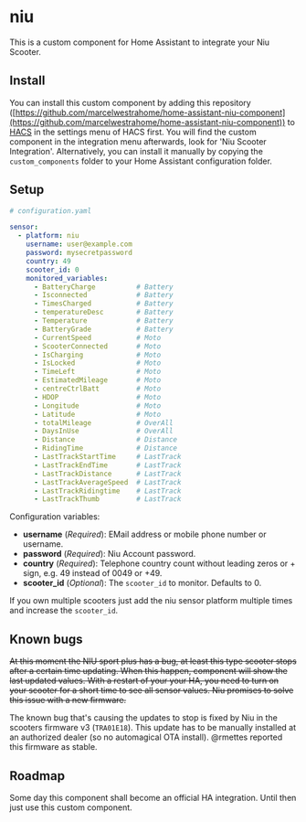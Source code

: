 # niu

This is a custom component for Home Assistant to integrate your Niu Scooter.

## Install

You can install this custom component by adding this repository ([https://github.com/marcelwestrahome/home-assistant-niu-component](https://github.com/marcelwestrahome/home-assistant-niu-component)) to [HACS](https://hacs.xyz/) in the settings menu of HACS first. You will find the custom component in the integration menu afterwards, look for 'Niu Scooter Integration'. Alternatively, you can install it manually by copying the `custom_components` folder to your Home Assistant configuration folder.

## Setup

```yaml
# configuration.yaml

sensor:
  - platform: niu
    username: user@example.com
    password: mysecretpassword
    country: 49
    scooter_id: 0
    monitored_variables:
      - BatteryCharge          # Battery
      - Isconnected            # Battery
      - TimesCharged           # Battery
      - temperatureDesc        # Battery
      - Temperature            # Battery
      - BatteryGrade           # Battery
      - CurrentSpeed           # Moto
      - ScooterConnected       # Moto
      - IsCharging             # Moto
      - IsLocked               # Moto
      - TimeLeft               # Moto
      - EstimatedMileage       # Moto
      - centreCtrlBatt         # Moto
      - HDOP                   # Moto
      - Longitude              # Moto
      - Latitude               # Moto
      - totalMileage           # OverAll
      - DaysInUse              # OverAll
      - Distance               # Distance
      - RidingTime             # Distance
      - LastTrackStartTime     # LastTrack
      - LastTrackEndTime       # LastTrack
      - LastTrackDistance      # LastTrack
      - LastTrackAverageSpeed  # LastTrack
      - LastTrackRidingtime    # LastTrack
      - LastTrackThumb         # LastTrack

```

Configuration variables:
- **username** (*Required*): EMail address or mobile phone number or username.
- **password** (*Required*): Niu Account password.
- **country** (*Required*): Telephone country count without leading zeros or + sign, e.g. 49 instead of 0049 or +49.
- **scooter_id** (*Optional*): The `scooter_id` to monitor. Defaults to 0.

If you own multiple scooters just add the niu sensor platform multiple times and increase the `scooter_id`.

## Known bugs

~~At this moment the NIU sport plus has a bug, at least this type scooter stops after a certain time updating. When this happen, component will show the last updated values. With a restart of your your HA, you need to turn on your scooter for a short time to see all sensor values.
Niu promises to solve this issue with a new firmware.~~

The known bug that's causing the updates to stop is fixed by Niu in the scooters firmware v3 (`TRA01E18`). This update has to be manually installed at an authorized dealer (so no automagical OTA install). @rmettes reported this firmware as stable.

## Roadmap

Some day this component shall become an official HA integration. Until then just use this custom component.


